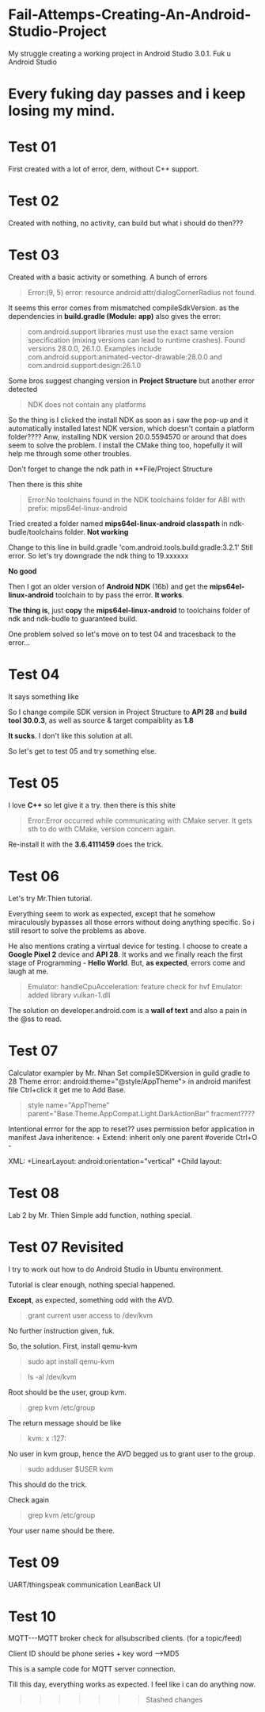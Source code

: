 # Fail-Attemps-Creating-An-Android-Studio-Project
My struggle creating a working project in Android Studio 3.0.1. Fuk u Android Studio

# Every fuking day passes and i keep losing my mind.

#  Test 01
First created with a lot of error, dem, without C++ support.

# Test 02
Created with nothing, no activity, can build but what i should do then???

# Test 03
Created with a basic activity or something. A bunch of errors

> Error:(9, 5) error: resource android:attr/dialogCornerRadius not found.

It seems this error comes from mismatched compileSdkVersion.
as the dependencies in **build.gradle (Module: app)** also gives the error:

> com.android.support libraries must use the exact same version specification (mixing versions can lead to runtime crashes). Found versions 28.0.0, 26.1.0. Examples include com.android.support:animated-vector-drawable:28.0.0 and com.android.support:design:26.1.0

Some bros suggest changing version in **Project Structure** but another error detected

> NDK does not contain any platforms

So the thing is I clicked the install NDK as soon as i saw the pop-up and it automatically installed latest NDK version, which doesn't contain a platform folder???? Anw, installing NDK version 20.0.5594570 or around that does seem to solve the problem. I install the CMake thing too, hopefully it will help me through some other troubles.

Don't forget to change the ndk path in **File/Project Structure

Then there is this shite

> Error:No toolchains found in the NDK toolchains folder for ABI with prefix: mips64el-linux-android

Tried created a folder named **mips64el-linux-android classpath** in ndk-budle/toolchains folder. **Not working**

Change to this line in build.gradle 'com.android.tools.build:gradle:3.2.1' 
Still error.
So let's try downgrade the ndk thing to 19.xxxxxx 

**No good**

Then I got an older version of **Android NDK** (16b) and get the **mips64el-linux-android** toolchain to by pass the error. **It works**.
 
 **The thing is**, just **copy** the **mips64el-linux-android** to toolchains folder of ndk and ndk-budle to guaranteed build.
 
 One problem solved so let's move on to test 04 and tracesback to the error...
 
 # Test 04
 
 It says something like 
 > <!-- We can use the platform styles on API 28+ -->
 
 So I change compile SDK version in Project Structure to **API 28** and **build tool 30.0.3**, as well as source & target compaiblity as **1.8**

**It sucks**. I don't like this solution at all.

So let's get to test 05 and try something else.

# Test 05
I love **C++** so let give it a try.
then there is this shite
>Error:Error occurred while communicating with CMake server. 
It gets sth to do with CMake, version concern again.

Re-install it with the **3.6.4111459** does the trick.

# Test 06
Let's try Mr.Thien tutorial.

Everything seem to work as expected, except that he somehow miraculously bypasses all those errors without doing anything specific. So i still resort to solve the problems as above.

He also mentions crating a virrtual device for testing. I choose to create a **Google Pixel 2** device and **API 28**. It works and we finally reach the first stage of Programming - **Hello World**. But, **as expected**, errors come and laugh at me.

> Emulator: handleCpuAcceleration: feature check for hvf
> Emulator: added library vulkan-1.dll

The solution on developer.android.com is a **wall of text** and also a pain in the @ss to read.

# Test 07

Calculator exampler by Mr. Nhan
Set compileSDKversion in guild gradle to 28
Theme error: android:theme="@style/AppTheme"> in android manifest file
Ctrl+click it get me to 
Add Base.
>style name="AppTheme" parent="Base.Theme.AppCompat.Light.DarkActionBar"
fracment????

Intentional errror for the app to reset??
 uses permission befor application in manifest
 Java inheritence:
     + Extend: inherit only one parent #overide Ctrl+O -

XML: 
     +LinearLayout: android:orientation="vertical" 
     +Child layout: 

# Test 08

Lab 2 by Mr. Thien
Simple add function, nothing special.

# Test 07 Revisited

I try to work out how to do Android Studio in Ubuntu environment.

Tutorial is clear enough, nothing special happened.

**Except**, as expected, something odd with the AVD.
>grant current user access to /dev/kvm

No further instruction given, fuk. 

So, the solution. First, install qemu-kvm
>sudo apt install qemu-kvm

>ls -al /dev/kvm

Root should be the user, group kvm.
>grep kvm /etc/group

The return message should be like
>kvm: x :127:

No user in kvm group, hence the AVD begged us to grant user to the group.
>sudo adduser $USER kvm

This should do the trick.

Check again
>grep kvm /etc/group

Your user name should be there.


# Test 09
UART/thingspeak communication
LeanBack UI




# Test 10

MQTT---MQTT broker check for allsubscribed clients. (for a topic/feed)

Client ID should be phone series + key word -->MD5

This is a sample code for MQTT server connection.

Till this day, everything works as expected. I feel like i can do anything now.
>>>>>>> Stashed changes
